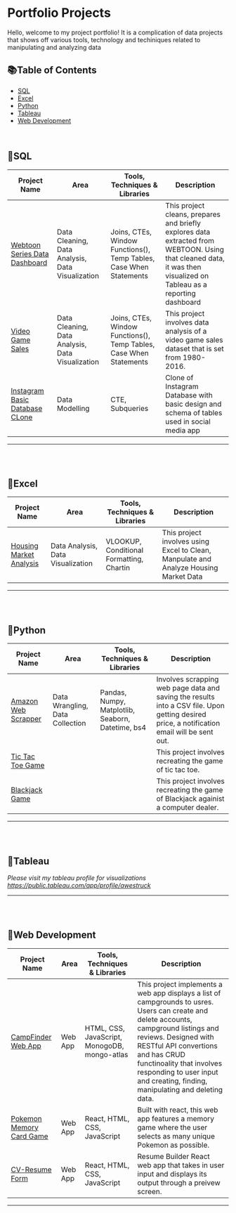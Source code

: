 # Portfolio Projects

Hello, welcome to my project portfolio! It is a complication of data projects that shows off various tools, technology and techiniques related to manipulating and analyzing data

## 📚Table of Contents

- [SQL](📁sql)
- [Excel](📁excel)
- [Python](📁python)
- [Tableau](📁tableau)
- [Web Development](📁web-development)

<br>

## 📁SQL

| Project Name | Area | Tools, Techniques & Libraries | Description |
|---|---|---|---|
| [Webtoon Series Data Dashboard](https://github.com/awe-struck/WEBTOON_info/blob/main/Data_Exploration.sql) | Data Cleaning, Data Analysis, Data Visualization  | Joins, CTEs, Window Functions(), Temp Tables, Case When Statements  | This project cleans, prepares and briefly explores data extracted from WEBTOON. Using that cleaned data, it was then visualized on Tableau as a reporting dashboard| https://public.tableau.com/app/profile/awestruck/viz/webt/WebtoonDashboard | From a CSV dataset, I imported the dataset into a SQL database. Then I cleaned and transformed that dataset and prepared it for tableau data visualization  |
| [Video Game Sales](https://github.com/awe-struck/Video_Game_Sales_2016/blob/main/Data_Analysis/sales_analysis.sql) | Data Cleaning, Data Analysis, Data Visualization | Joins, CTEs, Window Functions(), Temp Tables, Case When Statements |This project involves data analysis of a video game sales dataset that is set from 1980-2016. |
| [Instagram Basic Database CLone](https://github.com/awe-struck/instagram_clone) | Data Modelling | CTE, Subqueries | Clone of Instagram Database with basic design and schema of tables used in social media app | 

***
<br>
<br>

## 📁Excel

| Project Name | Area | Tools, Techniques & Libraries | Description |
|---|---|---|---|
| [Housing Market Analysis](https://github.com/awe-struck/Housing_Data/tree/main/Linear_Regression_Model) | Data Analysis, Data Visualization | VLOOKUP, Conditional Formatting, Chartin |This project involves using Excel to Clean, Manpulate and Analyze Housing Market Data |

***
<br>
<br>

## 📁Python


| Project Name | Area | Tools, Techniques & Libraries | Description |
|---|---|---|---|
| [Amazon Web Scrapper](https://github.com/awe-struck/Amazon-Web-Scrapper/blob/master/Amazon%20Webscrapper%20Price%20Check.ipynb) | Data Wrangling, Data Collection | Pandas, Numpy, Matplotlib, Seaborn, Datetime, bs4 | Involves scrapping web page data and saving the results into a CSV file. Upon getting desired price, a notification email will be sent out. |   
| [Tic Tac Toe Game](https://github.com/awe-struck/Tic-Tac-Toe-Game/blob/main/Tic%20Tac%20Toe%20Game.ipynb) | | | This project involves recreating the game of tic tac toe. |   
| [Blackjack Game](https://github.com/awe-struck/Blackjack-game/blob/main/Blackjack%20Game.ipynb) | | |This project involves recreating the game of Blackjack againist a computer dealer. |

***
<br>
<br>


## 📁Tableau

_Please visit my tableau profile for visualizations https://public.tableau.com/app/profile/awestruck_

***
<br>
<br>

## 📁Web Development

| Project Name | Area | Tools, Techniques & Libraries | Description |
|---|---|---|---|
| [CampFinder Web App](https://github.com/awe-struck/Camp-Finder) | Web App | HTML, CSS, JavaScript, MonogoDB, mongo-atlas | This project implements a web app displays a list of campgrounds to usres. Users can create and delete accounts, campground listings and reviews. Designed with RESTful API convertions and has CRUD functinoality that involves responding to user input and creating, finding, manipulating and deleting  data. |
| [Pokemon Memory Card Game](https://github.com/awe-struck/memoryCard) | Web App | React, HTML, CSS, JavaScript | Built with react, this web app features a memory game where the user selects as many unique Pokemon as possible.   
| [CV-Resume Form](https://github.com/awe-struck/cv-App) | Web App | React, HTML, CSS, JavaScript  | Resume Builder React web app that takes in user input and displays its output through a preivew screen. |  

 
***
<br>
<br>



